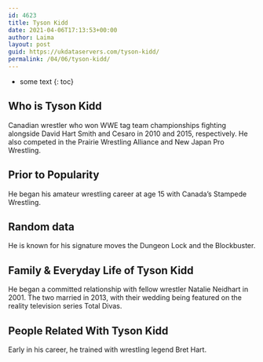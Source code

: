 ```yaml
---
id: 4623
title: Tyson Kidd
date: 2021-04-06T17:13:53+00:00
author: Laima
layout: post
guid: https://ukdataservers.com/tyson-kidd/
permalink: /04/06/tyson-kidd/
---
```


* some text
{: toc}


## Who is Tyson Kidd
                  
                  
                  
Canadian wrestler who won WWE tag team championships fighting alongside David Hart Smith and Cesaro in 2010 and 2015, respectively. He also competed in the Prairie Wrestling Alliance and New Japan Pro Wrestling.
                  
              
            
              
            
                
                
                
## Prior to Popularity
                  
                  
                  
He began his amateur wrestling career at age 15 with Canada&#8217;s Stampede Wrestling.
                  
              
            
              
            
                
                
                
## Random data
                  
                  
                  
He is known for his signature moves the Dungeon Lock and the Blockbuster.
                  
              
            
              
            
                
                
                
## Family & Everyday Life of Tyson Kidd
                  
                  
                  
He began a committed relationship with fellow wrestler Natalie Neidhart in 2001. The two married in 2013, with their wedding being featured on the reality television series Total Divas.
                  
              
            
              
            
                
                
                
## People Related With Tyson Kidd
                  
                  
                  
Early in his career, he trained with wrestling legend Bret Hart.
                  
              
            
              
            
                
              
            
              
              
            
            
              
            
          
          
          